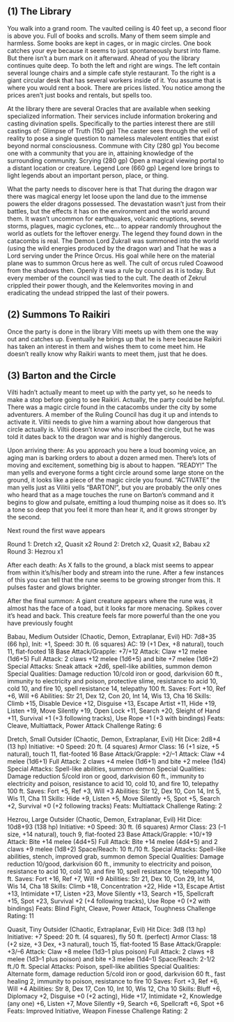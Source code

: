 ## (1) The Library

You walk into a grand room. The vaulted ceiling is 40 feet up, a second floor is above you. Full of books and scrolls. Many of them seem simple and harmless. Some books are kept in cages, or in magic circles. One book catches your eye because it seems to just spontaneously burst into flame. But there isn’t a burn mark on it afterward.
Ahead of you the library continues quite deep. To both the left and right are wings. The left contain several lounge chairs and a simple cafe style restaurant. To the right is a giant circular desk that has several workers inside of it. You assume that is where you would rent a book. There are prices listed. You notice among the prices aren’t just books and rentals, but spells too.

At the library there are several Oracles that are available when seeking specialized information. Their services include information brokering and casting divination spells. Specifically to the parties interest there are still castings of:
Glimpse of Truth (150 gp)
The caster sees through the veil of reality to pose a single question to nameless malevolent entities that exist beyond normal consciousness.
Commune with City (280 gp)
You become one with a community that you are in, attaining knowledge of the surrounding community.
Scrying (280 gp)
Open a magical viewing portal to a distant location or creature.
Legend Lore (660 gp)
Legend lore brings to light legends about an important person, place, or thing.

What the party needs to discover here is that
That during the dragon war there was magical energy let loose upon the land due to the immense powers the elder dragons possessed. The devastation wasn’t just from their battles, but the effects it has on the environment and the world around them. It wasn’t uncommon for earthquakes, volcanic eruptions, severe storms, plagues, magic cyclones, etc… to appear randomly throughout the world as outlets for the leftover energy.
The legend they found down in the catacombs is real. The Demon Lord Zukrall was summoned into the world (using the wild energies produced by the dragon war) and
That he was a Lord serving under the Prince Orcus.
His goal while here on the material plane was to summon Orcus here as well.
The cult of orcus ruled Coawood from the shadows then. Openly it was a rule by council as it is today. But every member of the council was tied to the cult. The death of Zekrul crippled their power though, and the Kelemvorites moving in and eradicating the undead stripped the last of their powers.



## (2) Summons To Raikiri

Once the party is done in the library Vilti meets up with them one the way out and catches up. Eventually he brings up that he is here because Raikiri has taken an interest in them and wishes them to come meet him. He doesn’t really know why Raikiri wants to meet them, just that he does.




## (3) Barton and the Circle

Vilti hadn’t actually meant to meet up with the party yet, so he needs to make a stop before going to see Raikiri. Actually, the party could be helpful. There was a magic circle found in the catacombs under the city by some adventurers. A member of the Ruling Council has dug it up and intends to activate it. Viltii needs to give him a warning about how dangerous that circle actually is. Viltii doesn’t know who inscribed the circle, but he was told it dates back to the dragon war and is highly dangerous.

Upon arriving there:
As you approach you here a loud booming voice, an aging man is barking orders to about a dozen armed men. There’s lots of moving and excitement, something big is about to happen. “READY!” The man yells and everyone forms a tight circle around some large stone on the ground, it looks like a piece of the magic circle you found. “ACTIVATE” the man yells just as Vilitii yells “BARTON!”, but you are probably the only ones who heard that as a mage touches the rune on Barton’s command and it begins to glow and pulsate, emitting a loud thumping noise as it does so. It’s a tone so deep that you feel it more than hear it, and it grows stronger by the second.

Next round the first wave appears

Round 1: Dretch x2, Quasit x2
Round 2: Dretch x2, Quasit x2, Babau x2
Round 3: Hezrou x1

After each death: As X falls to the ground, a black mist seems to appear from within it’s/his/her body and stream into the rune. After a few instances of this you can tell that the rune seems to be growing stronger from this. It pulses faster and glows brighter.

After the final summon: A giant creature appears where the rune was, it almost has the face of a toad, but it looks far more menacing. Spikes cover it’s head and back. This creature feels far more powerful than the one you have previously fought

Babau, Medium Outsider (Chaotic, Demon, Extraplanar, Evil)
HD: 7d8+35 (66 hp), Init: +1, Speed: 30 ft. (6 squares)
AC: 19 (+1 Dex, +8 natural), touch 11, flat-footed 18
Base Attack/Grapple: +7/+12
Attack: Claw +12 melee (1d6+5)
Full Attack: 2 claws +12 melee (1d6+5) and bite +7 melee (1d6+2)
Special Attacks: Sneak attack +2d6, spell-like abilities, summon demon
Special Qualities: Damage reduction 10/cold iron or good, darkvision 60 ft., immunity to electricity and poison, protective slime, resistance to acid 10, cold 10, and fire 10, spell resistance 14, telepathy 100 ft.
Saves: Fort +10, Ref +6, Will +6
Abilities: Str 21, Dex 12, Con 20, Int 14, Wis 13, Cha 16
Skills: Climb +15, Disable Device +12, Disguise +13, Escape Artist +11, Hide +19, Listen +19, Move Silently +19, Open Lock +11, Search +20, Sleight of Hand +11, Survival +1 (+3 following tracks), Use Rope +1 (+3 with bindings)
Feats: Cleave, Multiattack, Power Attack
Challenge Rating: 6

Dretch, Small Outsider (Chaotic, Demon, Extraplanar, Evil)
Hit Dice: 2d8+4 (13 hp)
Initiative: +0
Speed: 20 ft. (4 squares)
Armor Class: 16 (+1 size, +5 natural), touch 11, flat-footed 16
Base Attack/Grapple: +2/–1
Attack: Claw +4 melee (1d6+1)
Full Attack: 2 claws +4 melee (1d6+1) and bite +2 melee (1d4)
Special Attacks: Spell-like abilities, summon demon
Special Qualities: Damage reduction 5/cold iron or good, darkvision 60 ft., immunity to electricity and poison, resistance to acid 10, cold 10, and fire 10, telepathy 100 ft.
Saves: Fort +5, Ref +3, Will +3
Abilities: Str 12, Dex 10, Con 14, Int 5, Wis 11, Cha 11
Skills: Hide +9, Listen +5, Move Silently +5, Spot +5, Search +2, Survival +0 (+2 following tracks)
Feats: Multiattack
Challenge Rating: 2

Hezrou, Large Outsider (Chaotic, Demon, Extraplanar, Evil)
Hit Dice:  10d8+93 (138 hp)
Initiative:  +0
Speed:  30 ft. (6 squares)
Armor Class:  23 (–1 size, +14 natural), touch 9, flat-footed 23
Base Attack/Grapple:  +10/+19
Attack:  Bite +14 melee (4d4+5)
Full Attack:  Bite +14 melee (4d4+5) and 2 claws +9 melee (1d8+2)
Space/Reach:  10 ft./10 ft.
Special Attacks:  Spell-like abilities, stench, improved grab, summon demon
Special Qualities:  Damage reduction 10/good, darkvision 60 ft., immunity to electricity and poison, resistance to acid 10, cold 10, and fire 10, spell resistance 19, telepathy 100 ft.
Saves:  Fort +16, Ref +7, Will +9
Abilities:  Str 21, Dex 10, Con 29, Int 14, Wis 14, Cha 18
Skills:  Climb +18, Concentration +22, Hide +13, Escape Artist +13, Intimidate +17, Listen +23, Move Silently +13, Search +15, Spellcraft +15, Spot +23, Survival +2 (+4 following tracks), Use Rope +0 (+2 with bindings)
Feats:  Blind Fight, Cleave, Power Attack, Toughness
Challenge Rating:  11

Quasit, Tiny Outsider (Chaotic, Extraplanar, Evil)
Hit Dice:   3d8 (13 hp)
Initiative:   +7
Speed:   20 ft. (4 squares), fly 50 ft. (perfect)
Armor Class:   18 (+2 size, +3 Dex, +3 natural), touch 15, flat-footed 15
Base Attack/Grapple:   +3/–6
Attack:   Claw +8 melee (1d3–1 plus poison)
Full Attack:   2 claws +8 melee (1d3–1 plus poison) and bite +3 melee (1d4–1)
Space/Reach:   2-1/2 ft./0 ft.
Special Attacks:   Poison, spell-like abilities
Special Qualities:   Alternate form, damage reduction 5/cold iron or good, darkvision 60 ft., fast healing 2, immunity to poison, resistance to fire 10
Saves:   Fort +3, Ref +6, Will +4
Abilities:   Str 8, Dex 17, Con 10, Int 10, Wis 12, Cha 10
Skills:   Bluff +6, Diplomacy +2, Disguise +0 (+2 acting), Hide +17, Intimidate +2, Knowledge (any one) +6, Listen +7, Move Silently +9, Search +6, Spellcraft +6, Spot +6
Feats:   Improved Initiative, Weapon Finesse
Challenge Rating:   2
